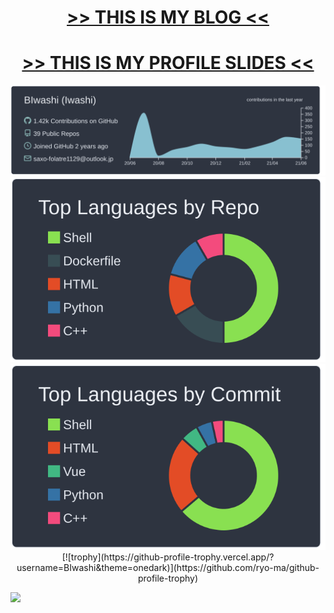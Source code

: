 <!-- ## ⚡[Portfolio](https://biwashi.github.io/Portfolio/) -->


<div align="center">
  <h1><a href= "https://biwashi.github.io/blog/"> >> THIS IS MY BLOG << </a></h1>
<h1><a href= "https://biwashi.github.io/Portfolio/"> >> THIS IS MY PROFILE SLIDES << </a></h1>
</div>

<div align="center">
<img src = "https://raw.githubusercontent.com/BIwashi/BIwashi/master/profile-summary-card-output/nord_dark/0-profile-details.svg">
<img src = "https://raw.githubusercontent.com/BIwashi/BIwashi/master/profile-summary-card-output/nord_dark/1-repos-per-language.svg">
<img src = "https://raw.githubusercontent.com/BIwashi/BIwashi/master/profile-summary-card-output/nord_dark/2-most-commit-language.svg">
</div>


<div align="center">
[![trophy](https://github-profile-trophy.vercel.app/?username=BIwashi&theme=onedark)](https://github.com/ryo-ma/github-profile-trophy)
</div>
  
![](https://komarev.com/ghpvc/?username=BIwashi&color=green)


<!--
**BIwashi/BIwashi** is a ✨ _special_ ✨ repository because its `README.md` (this file) appears on your GitHub profile.

Here are some ideas to get you started:

- 🔭 I’m currently working on ...
- 🌱 I’m currently learning ...
- 👯 I’m looking to collaborate on ...
- 🤔 I’m looking for help with ...
- 💬 Ask me about ...
- 📫 How to reach me: ...
- 😄 Pronouns: ...
- ⚡ Fun fact: ...
-->
